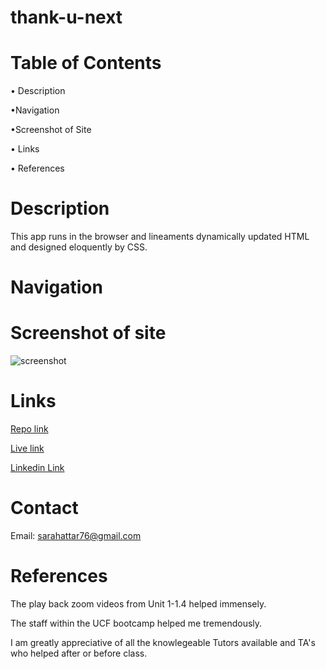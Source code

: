 # thank-u-next

# Table of Contents
• Description

•Navigation

•Screenshot of Site

• Links

• References

# Description


This app runs in the browser and lineaments dynamically updated HTML and designed eloquently by CSS.

# Navigation




# Screenshot of site
<!-- add the right screenshot -->
![screenshot](./assets/images/.png)

# Links

<!-- add the correct link in the () -->

[Repo link](https://github.com/SarahAmel/sarahs-portfolio)   



[Live link](https://sarahamel.github.io/sarahs-portfolio/)



[Linkedin Link](https://www.linkedin.com/in/sarah-attar-477312235/)

# Contact
Email: sarahattar76@gmail.com

# References
The play back zoom videos from Unit 1-1.4 helped immensely.

The staff within the UCF bootcamp helped me tremendously.

I am greatly appreciative of all the knowlegeable Tutors available and TA's who helped after or before class.